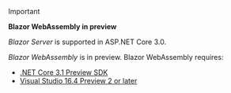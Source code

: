 > [!IMPORTANT]
> **Blazor WebAssembly in preview**
>
> *Blazor Server* is supported in ASP.NET Core 3.0.
>
> *Blazor WebAssembly* is in preview. Blazor WebAssembly requires:
>
> * [.NET Core 3.1 Preview SDK](https://dotnet.microsoft.com/download/dotnet-core/3.1)
> * [Visual Studio 16.4 Preview 2 or later](https://visualstudio.microsoft.com/vs/preview/)
